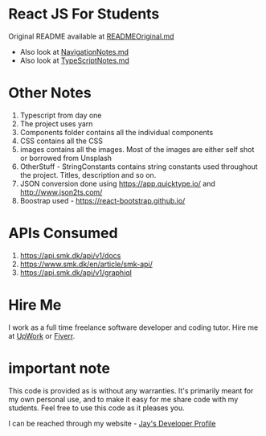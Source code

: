 # React JS For Students

Original README available at [READMEOriginal.md](READMEOriginal.md)

* Also look at [NavigationNotes.md](NavigationNotes.md)
* Also look at [TypeScriptNotes.md](TypeScriptNotes.md)

# Other Notes

1. Typescript from day one
1. The project uses yarn
1. Components folder contains all the individual components
1. CSS contains all the CSS
1. images contains all the images. Most of the images are either self shot or borrowed from Unsplash
1. OtherStuff - StringConstants contains string constants used throughout the project. Titles, description and so on.
1. JSON conversion done using https://app.quicktype.io/ and http://www.json2ts.com/
1. Boostrap used - https://react-bootstrap.github.io/

# APIs Consumed

1. https://api.smk.dk/api/v1/docs
1. https://www.smk.dk/en/article/smk-api/
1. https://api.smk.dk/api/v1/graphiql

# Hire Me

I work as a full time freelance software developer and coding tutor. Hire me at [UpWork](https://www.upwork.com/fl/vijayasimhabr) or [Fiverr](https://www.fiverr.com/jay_codeguy).

# important note

This code is provided as is without any warranties. It's primarily meant for my own personal use, and to make it easy for me share code with my students. Feel free to use this code as it pleases you.

I can be reached through my website - [Jay's Developer Profile](https://jay-study-nildana.github.io/developerprofile)
